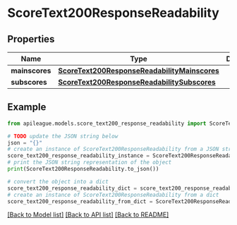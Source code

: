 # ScoreText200ResponseReadability


## Properties

Name | Type | Description | Notes
------------ | ------------- | ------------- | -------------
**mainscores** | [**ScoreText200ResponseReadabilityMainscores**](ScoreText200ResponseReadabilityMainscores.md) |  | [optional] 
**subscores** | [**ScoreText200ResponseReadabilitySubscores**](ScoreText200ResponseReadabilitySubscores.md) |  | [optional] 

## Example

```python
from apileague.models.score_text200_response_readability import ScoreText200ResponseReadability

# TODO update the JSON string below
json = "{}"
# create an instance of ScoreText200ResponseReadability from a JSON string
score_text200_response_readability_instance = ScoreText200ResponseReadability.from_json(json)
# print the JSON string representation of the object
print(ScoreText200ResponseReadability.to_json())

# convert the object into a dict
score_text200_response_readability_dict = score_text200_response_readability_instance.to_dict()
# create an instance of ScoreText200ResponseReadability from a dict
score_text200_response_readability_from_dict = ScoreText200ResponseReadability.from_dict(score_text200_response_readability_dict)
```
[[Back to Model list]](../README.md#documentation-for-models) [[Back to API list]](../README.md#documentation-for-api-endpoints) [[Back to README]](../README.md)


